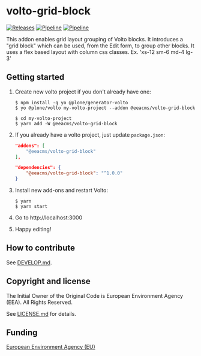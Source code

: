 # volto-grid-block
[![Releases](https://img.shields.io/github/v/release/eea/volto-grid-block)](https://github.com/eea/volto-grid-block/releases)
[![Pipeline](https://ci.eionet.europa.eu/buildStatus/icon?job=volto-addons%2Fvolto-grid-block%2Fmaster&subject=master)](https://ci.eionet.europa.eu/view/Github/job/volto-addons/job/volto-grid-block/job/master/display/redirect)
[![Pipeline](https://ci.eionet.europa.eu/buildStatus/icon?job=volto-addons%2Fvolto-grid-block%2Fdevelop&subject=develop)](https://ci.eionet.europa.eu/view/Github/job/volto-addons/job/volto-grid-block/job/develop/display/redirect)

This addon enables grid layout grouping of Volto blocks. It introduces a "grid block" which can be used, from the Edit form, to group other blocks. It uses a flex based layout with column css classes. Ex. 'xs-12 sm-6 md-4 lg-3'

## Getting started

1. Create new volto project if you don't already have one:

   ```
   $ npm install -g yo @plone/generator-volto
   $ yo @plone/volto my-volto-project --addon @eeacms/volto-grid-block

   $ cd my-volto-project
   $ yarn add -W @eeacms/volto-grid-block
   ```

1. If you already have a volto project, just update `package.json`:

   ```JSON
   "addons": [
       "@eeacms/volto-grid-block"
   ],

   "dependencies": {
       "@eeacms/volto-grid-block": "^1.0.0"
   }
   ```

1. Install new add-ons and restart Volto:

   ```
   $ yarn
   $ yarn start
   ```

1. Go to http://localhost:3000

1. Happy editing!

## How to contribute

See [DEVELOP.md](https://github.com/eea/volto-grid-block/blob/master/DEVELOP.md).

## Copyright and license

The Initial Owner of the Original Code is European Environment Agency (EEA).
All Rights Reserved.

See [LICENSE.md](https://github.com/eea/volto-grid-block/blob/master/LICENSE.md) for details.

## Funding

[European Environment Agency (EU)](http://eea.europa.eu)